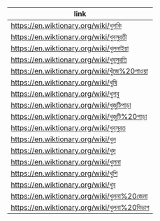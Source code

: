 |link|
|----|
|https://en.wiktionary.org/wiki/খুশকি|
|https://en.wiktionary.org/wiki/খুবসুরতী|
|https://en.wiktionary.org/wiki/খুলনাইয়া|
|https://en.wiktionary.org/wiki/খুবসুরতি|
|https://en.wiktionary.org/wiki/খুঁজে%20পাওয়া|
|https://en.wiktionary.org/wiki/খুষি|
|https://en.wiktionary.org/wiki/খুশবু|
|https://en.wiktionary.org/wiki/খুজুটিপাড়া|
|https://en.wiktionary.org/wiki/খুজুটি%20পাড়া|
|https://en.wiktionary.org/wiki/খুবসুরত|
|https://en.wiktionary.org/wiki/খুন|
|https://en.wiktionary.org/wiki/খুদ|
|https://en.wiktionary.org/wiki/খুলনা|
|https://en.wiktionary.org/wiki/খুশি|
|https://en.wiktionary.org/wiki/খুব|
|https://en.wiktionary.org/wiki/খুলনা%20জেলা|
|https://en.wiktionary.org/wiki/খুলনা%20বিভাগ|

